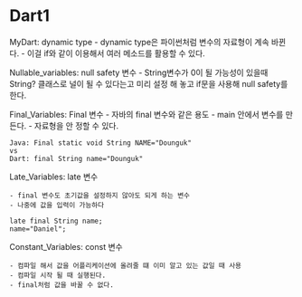 # Dart1

MyDart: dynamic type
    - dynamic type은 파이썬처럼 변수의 자료형이 계속 바뀐다.
    - 이걸 if와 같이 이용해서 여러 메소드를 활용할 수 있다. 

Nullable_variables: null safety 변수
    - String변수가 0이 될 가능성이 있을때 String? 클래스로 널이 될 수 있다는고 미리 설정 해 놓고 if문을 사용해 null safety를 한다.

Final_Variables: Final 변수
    - 자바의 final 변수와 같은 용도 
    - main 안에서 변수를 만든다.
    - 자료형을 안 정할 수 있다.

    Java: Final static void String NAME="Dounguk"
    vs
    Dart: final String name="Dounguk"

Late_Variables: late 변수

    - final 변수도 초기값을 설정하지 않아도 되게 하는 변수
    - 나중에 값을 입력이 가능하다

    late final String name;
    name="Daniel";

Constant_Variables: const 변수

    - 컴파일 해서 값을 어플리케이션에 올려줄 떄 이미 알고 있는 값일 때 사용
    - 컴파일 시작 될 때 실행된다.
    - final처럼 값을 바꿀 수 없다.
    
